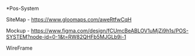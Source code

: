 *Pos-System 



SiteMap  - https://www.gloomaps.com/aweRtfwCqH



Mockup -  https://www.figma.com/design/fCUmcBeABLOV1uMjZi9h1s/POS-SYSTEM?node-id=0-1&t=RW82QHFb5MJGLb9i-1


WireFrame
